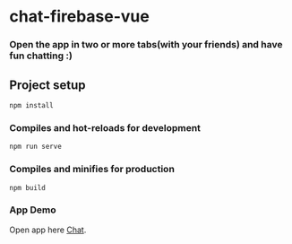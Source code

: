 # chat-firebase-vue

### Open the app in two or more tabs(with your friends) and have fun chatting :)

## Project setup

```
npm install
```

### Compiles and hot-reloads for development

```
npm run serve
```

### Compiles and minifies for production

```
npm build
```

### App Demo

Open app here [Chat](https://firechat-vue-86f94.firebaseapp.com/).
